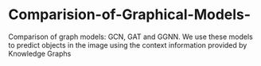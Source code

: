 # Comparision-of-Graphical-Models-
Comparison of graph models: GCN, GAT and GGNN. We use these models to predict objects in the image using the context information provided by Knowledge Graphs
